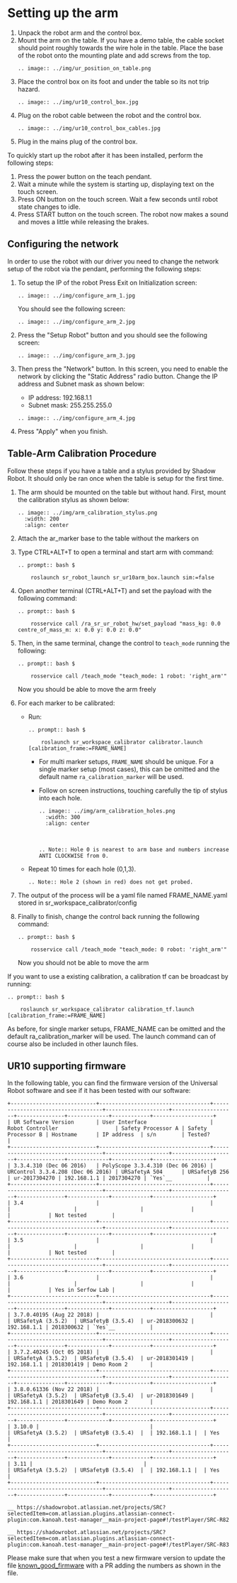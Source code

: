 # Setting up the arm

1. Unpack the robot arm and the control box.
2. Mount the arm on the table. If you have a demo table, the cable socket should point roughly towards the wire hole in the table. Place the base of the robot onto the mounting plate and add screws from the top. 
   ```eval_rst
   .. image:: ../img/ur_position_on_table.png
   ```
3. Place the control box on its foot and under the table so its not trip hazard.
   ```eval_rst
   .. image:: ../img/ur10_control_box.jpg
   ```
4. Plug on the robot cable between the robot and the control box.
   ```eval_rst
   .. image:: ../img/ur10_control_box_cables.jpg
   ```
5. Plug in the mains plug of the control box.

To quickly start up the robot after it has been installed, perform the following steps:
1. Press the power button on the teach pendant.
2. Wait a minute while the system is starting up, displaying text on the touch screen.
3. Press ON button on the touch screen. Wait a few seconds until robot state changes to idle.
4. Press START button on the touch screen. The robot now makes a sound and moves a little while releasing the brakes.

## Configuring the network

In order to use the robot with our driver you need to change the network setup of the robot via the pendant, performing the following steps:
1. To setup the IP of the robot Press Exit on Initialization screen:

   ```eval_rst
   .. image:: ../img/configure_arm_1.jpg
   ```
   
   You should see the following screen:
   ```eval_rst
   .. image:: ../img/configure_arm_2.jpg
   ```
   
2. Press the "Setup Robot" button and you should see the following screen:
   ```eval_rst
   .. image:: ../img/configure_arm_3.jpg
   ```
   
3. Then press the "Network" button. In this screen, you need to enable the network by clicking the "Static Address" radio button. Change the IP address and Subnet mask as shown below:
   * IP address: 192.168.1.1
   * Subnet mask: 255.255.255.0
   
   ```eval_rst
   .. image:: ../img/configure_arm_4.jpg
   ```
4. Press "Apply" when you finish.

## Table-Arm Calibration Procedure
Follow these steps if you have a table and a stylus provided by Shadow Robot. It should only be ran once when the table is setup for the first time.

1. The arm should be mounted on the table but without hand. First, mount the calibration stylus as shown below:

   ```eval_rst
   .. image:: ../img/arm_calibration_stylus.png
     :width: 200
     :align: center
   ```

2. Attach the ar_marker base to the table without the markers on
   
3. Type CTRL+ALT+T to open a terminal and start arm with command:
    
   ```eval_rst
   .. prompt:: bash $

       roslaunch sr_robot_launch sr_ur10arm_box.launch sim:=false
   ```
   
4. Open another terminal (CTRL+ALT+T) and set the payload with the following command:
   
   ```eval_rst
   .. prompt:: bash $ 
   
       rosservice call /ra_sr_ur_robot_hw/set_payload "mass_kg: 0.0 centre_of_mass_m: x: 0.0 y: 0.0 z: 0.0"
   ```
   
5. Then, in the same terminal, change the control to `teach_mode` running the following:
   ```eval_rst
   .. prompt:: bash $
   
       rosservice call /teach_mode "teach_mode: 1 robot: 'right_arm'"
   ```
   Now you should be able to move the arm freely

6. For each marker to be calibrated:
   * Run:
     ```eval_rst
     .. prompt:: bash $
     
         roslaunch sr_workspace_calibrator calibrator.launch [calibration_frame:=FRAME_NAME]
     ```
     * For multi marker setups, `FRAME_NAME` should be unique. For a single marker setup (most cases), this can be omitted and the default name `ra_calibration_marker` will be used.
     * Follow on screen instructions, touching carefully the tip of stylus into each hole. 
       ```eval_rst
       .. image:: ../img/arm_calibration_holes.png
         :width: 300
         :align: center
       ```
       
       <br>
     
       ```eval_rst
       .. Note:: Hole 0 is nearest to arm base and numbers increase ANTI CLOCKWISE from 0.
       ```
       
   * Repeat 10 times for each hole (0,1,3).    
     
     ```eval_rst
     .. Note:: Hole 2 (shown in red) does not get probed.
     ```
  
7. The output of the process will be a yaml file named FRAME_NAME.yaml stored in sr_workspace_calibrator/config

8. Finally to finish, change the control back running the following command:
   ```eval_rst
   .. prompt:: bash $
       
       rosservice call /teach_mode "teach_mode: 0 robot: 'right_arm'"
   ```
   Now you should not be able to move the arm

If you want to use a existing calibration, a calibration tf can be broadcast by running:
```eval_rst
.. prompt:: bash $
    
    roslaunch sr_workspace_calibrator calibration_tf.launch [calibration_frame:=FRAME_NAME]
```

As before, for single marker setups, FRAME_NAME can be omitted and the default ra_calibration_marker will be used. The launch command can of course also be included in other launch files.

## UR10 supporting firmware

In the following table, you can find the firmware version of the Universal Robot software and see if it has been tested with our software:

```eval_rst
+---------------------------+-----------------------------------+-----------------------------------+--------------------+--------------------+---------------+-------------+------------+-------------------+
| UR Software Version       | User Interface                    | Robot Controller                  | Safety Processor A | Safety Processor B | Hostname      | IP address  | s/n        | Tested?           |
+---------------------------+-----------------------------------+-----------------------------------+--------------------+--------------------+---------------+-------------+------------+-------------------+
| 3.3.4.310 (Dec 06 2016)   | PolyScope 3.3.4.310 (Dec 06 2016) | URControl 3.3.4.208 (Dec 06 2016) | URSafetyA 504      | URSafetyB 256      | ur-2017304270 | 192.168.1.1 | 2017304270 | `Yes`__           |
+---------------------------+-----------------------------------+-----------------------------------+--------------------+--------------------+---------------+-------------+------------+-------------------+
| 3.4                       |                                   |                                   |                    |                    |               |             |            | Not tested        |
+---------------------------+-----------------------------------+-----------------------------------+--------------------+--------------------+---------------+-------------+------------+-------------------+
| 3.5                       |                                   |                                   |                    |                    |               |             |            | Not tested        |
+---------------------------+-----------------------------------+-----------------------------------+--------------------+--------------------+---------------+-------------+------------+-------------------+
| 3.6                       |                                   |                                   |                    |                    |               |             |            | Yes in Serfow Lab |
+---------------------------+-----------------------------------+-----------------------------------+--------------------+--------------------+---------------+-------------+------------+-------------------+
| 3.7.0.40195 (Aug 22 2018) |                                   |                                   | URSafetyA (3.5.2)  | URSafetyB (3.5.4)  | ur-2018300632 | 192.168.1.1 | 2018300632 | `Yes`__           |
+---------------------------+-----------------------------------+-----------------------------------+--------------------+--------------------+---------------+-------------+------------+-------------------+
| 3.7.2.40245 (Oct 05 2018) |                                   |                                   | URSafetyA (3.5.2)  | URSafetyB (3.5.4)  | ur-2018301419 | 192.168.1.1 | 2018301419 | Demo Room 2       |
+---------------------------+-----------------------------------+-----------------------------------+--------------------+--------------------+---------------+-------------+------------+-------------------+
| 3.8.0.61336 (Nov 22 2018) |                                   |                                   | URSafetyA (3.5.2)  | URSafetyB (3.5.4)  | ur-2018301649 | 192.168.1.1 | 2018301649 | Demo Room 2       |
+---------------------------+-----------------------------------+-----------------------------------+--------------------+--------------------+---------------+-------------+------------+-------------------+
| 3.10.0 |                                   |                                   | URSafetyA (3.5.2)  | URSafetyB (3.5.4)  |  | 192.168.1.1 |  | Yes       |
+---------------------------+-----------------------------------+-----------------------------------+--------------------+--------------------+---------------+-------------+------------+-------------------+
| 3.11 |                                   |                                   | URSafetyA (3.5.2)  | URSafetyB (3.5.4)  |  | 192.168.1.1 |  | Yes       |
+---------------------------+-----------------------------------+-----------------------------------+--------------------+--------------------+---------------+-------------+------------+-------------------+

__ https://shadowrobot.atlassian.net/projects/SRC?selectedItem=com.atlassian.plugins.atlassian-connect-plugin:com.kanoah.test-manager__main-project-page#!/testPlayer/SRC-R82

__ https://shadowrobot.atlassian.net/projects/SRC?selectedItem=com.atlassian.plugins.atlassian-connect-plugin:com.kanoah.test-manager__main-project-page#!/testPlayer/SRC-R83
```

Please make sure that when you test a new firmware version to update the file [known_good_firmware](https://github.com/shadow-robot/common_resources/blob/kinetic-devel/sr_firmware_checker/config/known_good_firmware.txt) with a PR adding the numbers as shown in the file.
